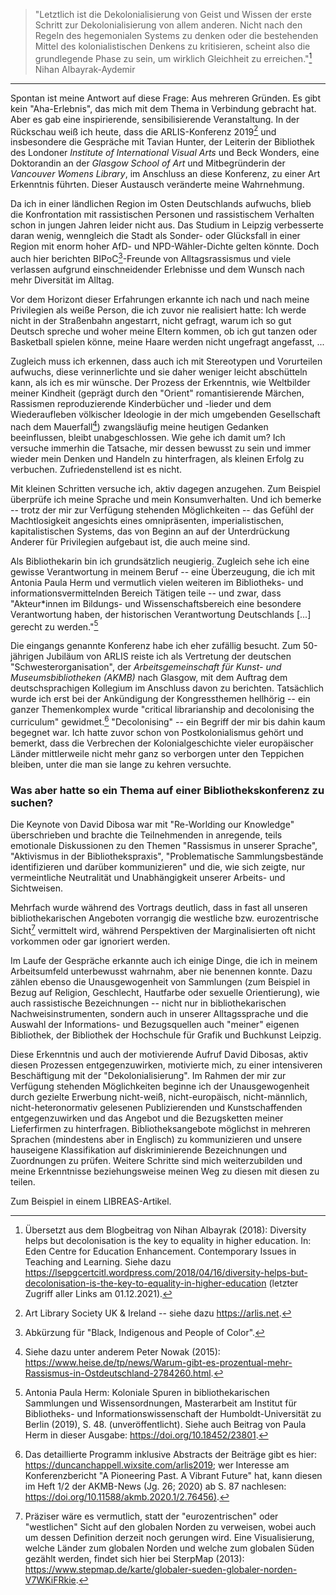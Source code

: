 > "Letztlich ist die Dekolonialisierung von Geist und Wissen der erste
> Schritt zur Dekolonialisierung von allem anderen. Nicht nach den Regeln
> des hegemonialen Systems zu denken oder die bestehenden Mittel des
> kolonialistischen Denkens zu kritisieren, scheint also die grundlegende
> Phase zu sein, um wirklich Gleichheit zu erreichen."[^1] Nihan Albayrak-Aydemir

---

Spontan ist meine Antwort auf diese Frage: Aus mehreren Gründen. Es gibt
kein "Aha-Erlebnis", das mich mit dem Thema in Verbindung gebracht hat.
Aber es gab eine inspirierende, sensibilisierende Veranstaltung. In der
Rückschau weiß ich heute, dass die ARLIS-Konferenz 2019[^2] und
insbesondere die Gespräche mit Tavian Hunter, der Leiterin der
Bibliothek des Londoner *Institute of International Visual Arts* und
Beck Wonders, eine Doktorandin an der *Glasgow School of Art* und
Mitbegründerin der *Vancouver Womens Library*, im Anschluss an diese
Konferenz, zu einer Art Erkenntnis führten. Dieser Austausch veränderte
meine Wahrnehmung.

Da ich in einer ländlichen Region im Osten Deutschlands aufwuchs, blieb
die Konfrontation mit rassistischen Personen und rassistischem Verhalten
schon in jungen Jahren leider nicht aus. Das Studium in Leipzig
verbesserte daran wenig, wenngleich die Stadt als Sonder- oder
Glücksfall in einer Region mit enorm hoher AfD- und NPD-Wähler-Dichte
gelten könnte. Doch auch hier berichten BIPoC[^3]-Freunde von
Alltagsrassismus und viele verlassen aufgrund einschneidender Erlebnisse
und dem Wunsch nach mehr Diversität im Alltag.

Vor dem Horizont dieser Erfahrungen erkannte ich nach und nach meine
Privilegien als weiße Person, die ich zuvor nie realisiert hatte: Ich
werde nicht in der Straßenbahn angestarrt, nicht gefragt, warum ich so
gut Deutsch spreche und woher meine Eltern kommen, ob ich gut tanzen
oder Basketball spielen könne, meine Haare werden nicht ungefragt
angefasst, ...

Zugleich muss ich erkennen, dass auch ich mit Stereotypen und
Vorurteilen aufwuchs, diese verinnerlichte und sie daher weniger leicht
abschütteln kann, als ich es mir wünsche. Der Prozess der Erkenntnis,
wie Weltbilder meiner Kindheit (geprägt durch den "Orient"
romantisierende Märchen, Rassismen reproduzierende Kinderbücher und
-lieder und dem Wiederaufleben völkischer Ideologie in der mich
umgebenden Gesellschaft nach dem Mauerfall[^4]) zwangsläufig meine
heutigen Gedanken beeinflussen, bleibt unabgeschlossen. Wie gehe ich
damit um? Ich versuche immerhin die Tatsache, mir dessen bewusst zu sein
und immer wieder mein Denken und Handeln zu hinterfragen, als kleinen
Erfolg zu verbuchen. Zufriedenstellend ist es nicht.

Mit kleinen Schritten versuche ich, aktiv dagegen anzugehen. Zum
Beispiel überprüfe ich meine Sprache und mein Konsumverhalten. Und ich
bemerke -- trotz der mir zur Verfügung stehenden Möglichkeiten -- das
Gefühl der Machtlosigkeit angesichts eines omnipräsenten,
imperialistischen, kapitalistischen Systems, das von Beginn an auf der
Unterdrückung Anderer für Privilegien aufgebaut ist, die auch meine
sind.

Als Bibliothekarin bin ich grundsätzlich neugierig. Zugleich sehe ich
eine gewisse Verantwortung in meinem Beruf -- eine Überzeugung, die ich
mit Antonia Paula Herm und vermutlich vielen weiteren im Bibliotheks-
und informationsvermittelnden Bereich Tätigen teile -- und zwar, dass
"Akteur\*innen im Bildungs- und Wissenschaftsbereich eine besondere
Verantwortung haben, der historischen Verantwortung Deutschlands
\[\...\] gerecht zu werden."[^5]

Die eingangs genannte Konferenz habe ich eher zufällig besucht. Zum
50-jährigen Jubiläum von ARLIS reiste ich als Vertretung der deutschen
"Schwesterorganisation", der *Arbeitsgemeinschaft für Kunst- und
Museumsbibliotheken (AKMB)* nach Glasgow, mit dem Auftrag dem
deutschsprachigen Kollegium im Anschluss davon zu berichten. Tatsächlich
wurde ich erst bei der Ankündigung der Kongressthemen hellhörig -- ein
ganzer Themenkomplex wurde "critical librarianship and decolonising the
curriculum" gewidmet.[^6] "Decolonising" -- ein Begriff der mir bis
dahin kaum begegnet war. Ich hatte zuvor schon von Postkolonialismus
gehört und bemerkt, dass die Verbrechen der Kolonialgeschichte vieler
europäischer Länder mittlerweile nicht mehr ganz so verborgen unter den
Teppichen bleiben, unter die man sie lange zu kehren versuchte.

### Was aber hatte so ein Thema auf einer Bibliothekskonferenz zu suchen?

Die Keynote von David Dibosa war mit "Re-Worlding our Knowledge"
überschrieben und brachte die Teilnehmenden in anregende, teils
emotionale Diskussionen zu den Themen "Rassismus in unserer Sprache",
"Aktivismus in der Bibliothekspraxis", "Problematische Sammlungsbestände
identifizieren und darüber kommunizieren" und die, wie sich zeigte, nur
vermeintliche Neutralität und Unabhängigkeit unserer Arbeits- und
Sichtweisen.

Mehrfach wurde während des Vortrags deutlich, dass in fast all unseren
bibliothekarischen Angeboten vorrangig die westliche bzw. eurozentrische
Sicht[^7] vermittelt wird, während Perspektiven der Marginalisierten oft
nicht vorkommen oder gar ignoriert werden.

Im Laufe der Gespräche erkannte auch ich einige Dinge, die ich in meinem
Arbeitsumfeld unterbewusst wahrnahm, aber nie benennen konnte. Dazu
zählen ebenso die Unausgewogenheit von Sammlungen (zum Beispiel in Bezug
auf Religion, Geschlecht, Hautfarbe oder sexuelle Orientierung), wie
auch rassistische Bezeichnungen -- nicht nur in bibliothekarischen
Nachweisinstrumenten, sondern auch in unserer Alltagssprache und die
Auswahl der Informations- und Bezugsquellen auch "meiner" eigenen
Bibliothek, der Bibliothek der Hochschule für Grafik und Buchkunst
Leipzig.

Diese Erkenntnis und auch der motivierende Aufruf David Dibosas, aktiv
diesen Prozessen entgegenzuwirken, motivierte mich, zu einer
intensiveren Beschäftigung mit der "Dekolonialisierung". Im Rahmen der
mir zur Verfügung stehenden Möglichkeiten beginne ich der
Unausgewogenheit durch gezielte Erwerbung nicht-weiß, nicht-europäisch,
nicht-männlich, nicht-heteronormativ gelesenen Publizierenden und
Kunstschaffenden entgegenzuwirken und das Angebot und die Bezugsketten
meiner Lieferfirmen zu hinterfragen. Bibliotheksangebote möglichst in
mehreren Sprachen (mindestens aber in Englisch) zu kommunizieren und
unsere hauseigene Klassifikation auf diskriminierende Bezeichnungen und
Zuordnungen zu prüfen. Weitere Schritte sind mich weiterzubilden und
meine Erkenntnisse beziehungsweise meinen Weg zu diesen mit diesen zu
teilen.

Zum Beispiel in einem LIBREAS-Artikel.

[^1]: Übersetzt aus dem Blogbeitrag von Nihan Albayrak (2018): Diversity
    helps but decolonisation is the key to equality in higher education.
    In: Eden Centre for Education Enhancement. Contemporary Issues in
    Teaching and Learning. Siehe dazu
    <https://lsepgcertcitl.wordpress.com/2018/04/16/diversity-helps-but-decolonisation-is-the-key-to-equality-in-higher-education> (letzter Zugriff aller Links am 01.12.2021).

[^2]: Art Library Society UK & Ireland -- siehe dazu <https://arlis.net>.

[^3]: Abkürzung für "Black, Indigenous and People of Color".

[^4]: Siehe dazu unter anderem Peter Nowak (2015):
    <https://www.heise.de/tp/news/Warum-gibt-es-prozentual-mehr-Rassismus-in-Ostdeutschland-2784260.html>.

[^5]: Antonia Paula Herm: Koloniale Spuren in bibliothekarischen
    Sammlungen und Wissensordnungen, Masterarbeit am Institut für
    Bibliotheks- und Informationswissenschaft der Humboldt-Universität
    zu Berlin (2019), S. 48. (unveröffentlicht). Siehe auch Beitrag von
    Paula Herm in dieser Ausgabe: <https://doi.org/10.18452/23801>.

[^6]: Das detaillierte Programm inklusive Abstracts der Beiträge gibt es
    hier:
    <https://duncanchappell.wixsite.com/arlis2019>;
    wer Interesse am Konferenzbericht "A Pioneering Past. A Vibrant
    Future" hat, kann diesen im Heft 1/2 der AKMB-News (Jg. 26; 2020) ab
    S. 87 nachlesen: <https://doi.org/10.11588/akmb.2020.1/2.76456)>.

[^7]: Präziser wäre es vermutlich, statt der "eurozentrischen" oder
    "westlichen" Sicht auf den globalen Norden zu verweisen, wobei auch
    um dessen Definition derzeit noch gerungen wird. Eine
    Visualisierung, welche Länder zum globalen Norden und welche zum
    globalen Süden gezählt werden, findet sich hier bei SterpMap (2013):
    <https://www.stepmap.de/karte/globaler-sueden-globaler-norden-V7WKiFRkie>.
